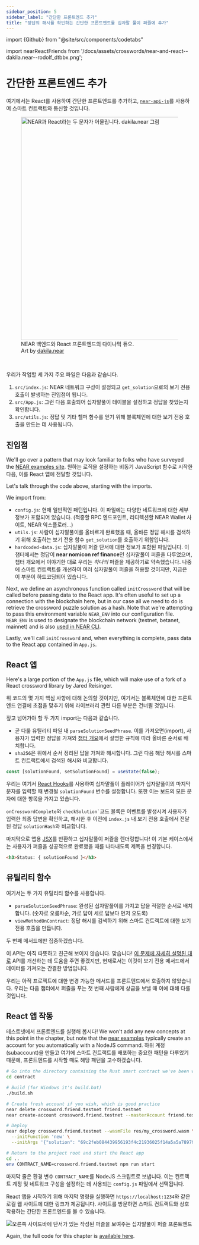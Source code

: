 ```yaml
---
sidebar_position: 5
sidebar_label: "간단한 프론트엔드 추가"
title: "정답의 해시를 확인하는 간단한 프론트엔트를 십자말 풀이 퍼즐에 추가"
---
```


import {Github} from "@site/src/components/codetabs"

import nearReactFriends from '/docs/assets/crosswords/near-and-react--dakila.near--rodolf_dtbbx.png';

# 간단한 프론트엔드 추가

여기에서는 React를 사용하여 간단한 프론트엔드를 추가하고, [`near-api-js`](https://docs.near.org/tools/near-api-js/quick-reference)를 사용하여 스마트 컨트랙트와 통신할 것입니다.

<figure>
    <img src={nearReactFriends} alt="NEAR과 React라는 두 문자가 어울립니다. dakila.near 그림" width="600"/>
    <figcaption>NEAR 백엔드와 React 프론트엔드의 다이나믹 듀오.<br/>Art by <a href="https://twitter.com/rodolf_dtbbx" target="_blank">dakila.near</a></figcaption>
</figure>

<br/>

우리가 작업할 세 가지 주요 파일은 다음과 같습니다.
1. `src/index.js`: NEAR 네트워크 구성이 설정되고 `get_solution`으로의 보기 전용 호출이 발생하는 진입점이 됩니다.
2. `src/App.js`: 그런 다음 호출되어 십자말풀이 테이블을 설정하고 정답을 찾았는지 확인합니다.
3. `src/utils.js`: 정답 및 기타 헬퍼 함수를 얻기 위해 블록체인에 대한 보기 전용 호출을 만드는 데 사용됩니다.

## 진입점

We'll go over a pattern that may look familiar to folks who have surveyed the [NEAR examples site](https://github.com/near-examples). 원하는 로직을 설정하는 비동기 JavaScript 함수로 시작한 다음, 이를 React 앱에 전달할 것입니다.

<Github language="js" start="3" end="22" url="https://github.com/near-examples/crossword-tutorial-chapter-1/blob/3e497b4815600b8382614f76c7812520710f704d/src/index.js" />

Let's talk through the code above, starting with the imports.

We import from:

- `config.js`: 현재 일반적인 패턴입니다. 이 파일에는 다양한 네트워크에 대한 세부 정보가 포함되어 있습니다. (적중할 RPC 엔드포인트, 리디렉션할 NEAR Wallet 사이트, NEAR 익스플로러...)
- `utils.js`: 사람이 십자말풀이를 올바르게 완료했을 때, 올바른 정답 해시를 검색하기 위해 호출하는 보기 전용 함수 `get_solution`를 호출하기 위함입니다.
- `hardcoded-data.js`: 십자말풀이 퍼즐 단서에 대한 정보가 포함된 파일입니다. 이 챕터에서는 정답이 **near nomicon ref finance**인 십자말풀이 퍼즐을 다루었으며, 챕터 개요에서 이야기한 대로 우리는 *하나의* 퍼즐을 제공하기로 약속했습니다. 나중에 스마트 컨트랙트를 개선하여 여러 십자말풀이 퍼즐을 허용할 것이지만, 지금은 이 부분이 하드코딩되어 있습니다.

Next, we define an asynchronous function called `initCrossword` that will be called before passing data to the React app. It's often useful to set up a connection with the blockchain here, but in our case all we need to do is retrieve the crossword puzzle solution as a hash. Note that we're attempting to pass this environment variable `NEAR_ENV` into our configuration file. `NEAR_ENV` is used to designate the blockchain network (testnet, betanet, mainnet) and is also [used in NEAR CLI](../../../2.build/2.smart-contracts/release/deploy.md).

Lastly, we'll call `initCrossword` and, when everything is complete, pass data to the React app contained in `App.js`.

## React 앱

Here's a large portion of the `App.js` file, which will make use of a fork of a React crossword library by Jared Reisinger.

<Github language="js" start="3" end="54" url="https://github.com/near-examples/crossword-tutorial-chapter-1/blob/3e497b4815600b8382614f76c7812520710f704d/src/App.js" />

위 코드의 몇 가지 핵심 사항에 대해 논의할 것이지만, 여기서는 블록체인에 대한 프론트엔드 연결에 초점을 맞추기 위해 라이브러리 관련 다른 부분은 건너뛸 것입니다.

짚고 넘어가야 할 두 가지 import는 다음과 같습니다.

- 곧 다룰 유틸리티 파일 내 `parseSolutionSeedPhrase`. 이를 가져오면(import), 사용자가 입력한 정답을 가져와 [챕터 개요](00-overview.md#how-it-works)에서 설명한 규칙에 따라 올바른 순서로 배치합니다.
- `sha256`은 위에서 순서 정리된 답을 가져와 해시합니다. 그런 다음 해당 해시를 스마트 컨트랙트에서 검색된 해시와 비교합니다.

```js
const [solutionFound, setSolutionFound] = useState(false);
```

우리는 여기서 [React Hooks](https://reactjs.org/docs/hooks-state.html)를 사용하여 십자말풀이 플레이어가 십자말풀이의 마지막 문자를 입력할 때 변경될 `solutionFound` 변수를 설정합니다. 또한 이는 보드의 모든 문자에 대한 항목을 가지고 있습니다.

`onCrosswordComplete`와 `` checkSolution` ``코드 블록은 이벤트를 발생시켜 사용자가 입력한 최종 답변을 확인하고, 해시한 후 이전에 `index.js` 내 보기 전용 호출에서 전달된 정답 `solutionHash`와 비교합니다.

마지막으로 앱용 [JSX](https://reactjs.org/docs/introducing-jsx.html)를 반환하고 십자말풀이 퍼즐을 렌더링합니다! 이 기본 케이스에서는 사용자가 퍼즐을 성공적으로 완료했을 때를 나타내도록 제목을 변경합니다.

```html
<h3>Status: { solutionFound }</h3>
```

## 유틸리티 함수

여기서는 두 가지 유틸리티 함수를 사용합니다.

- `parseSolutionSeedPhrase`: 완성된 십자말풀이를 가지고 답을 적절한 순서로 배치합니다. (숫자로 오름차순, 가로 답이 세로 답보다 먼저 오도록)
- `viewMethodOnContract`: 정답 해시를 검색하기 위해 스마트 컨트랙트에 대한 보기 전용 호출을 만듭니다.

두 번째 메서드에만 집중하겠습니다.

<Github language="js" start="8" end="12" url="https://github.com/near-examples/crossword-tutorial-chapter-1/blob/3e497b4815600b8382614f76c7812520710f704d/src/utils.js" />

이 API는 아직 따뜻하고 친근해 보이지 않습니다. 맞습니다! [이 문제에 자세히 설명된 대로](https://github.com/near/near-api-js/issues/612) API를 개선하는 데 도움을 주면 좋겠지만, 현재로서는 이것이 보기 전용 메서드에서 데이터를 가져오는 간결한 방법입니다.

우리는 아직 프로젝트에 대한 변경 가능한 메서드를 프론트엔드에서 호출하지 않았습니다. 우리는 다음 챕터에서 퍼즐을 푸는 첫 번째 사람에게 상금을 보낼 때 이에 대해 다룰 것입니다.

## React 앱 작동

테스트넷에서 프론트엔드를 실행해 봅시다! We won't add any new concepts at this point in the chapter, but note that the [near examples](https://github.com/near-examples) typically create an account for you automatically with a NodeJS command. 하위 계정(subaccount)을 만들고 여기에 스마트 컨트랙트를 배포하는 중요한 패턴을 다루었기 때문에, 프론트엔드를 시작할 때도 해당 패턴을 고수하겠습니다.

```bash
# Go into the directory containing the Rust smart contract we've been working on
cd contract

# Build (for Windows it's build.bat)
./build.sh

# Create fresh account if you wish, which is good practice
near delete crossword.friend.testnet friend.testnet
near create-account crossword.friend.testnet --masterAccount friend.testnet

# Deploy
near deploy crossword.friend.testnet --wasmFile res/my_crossword.wasm \
  --initFunction 'new' \
  --initArgs '{"solution": "69c2feb084439956193f4c21936025f14a5a5a78979d67ae34762e18a7206a0f"}'

# Return to the project root and start the React app
cd ..
env CONTRACT_NAME=crossword.friend.testnet npm run start
```

마지막 줄은 환경 변수 `CONTRACT_NAME`를 NodeJS 스크립트로 보냅니다. 이는 컨트랙트 계정 및 네트워크 구성을 설정하는 데 사용되는 `config.js` 파일에서 선택됩니다.

<Github language="js" start="1" end="2" url="https://github.com/near-examples/crossword-tutorial-chapter-1/blob/3e497b4815600b8382614f76c7812520710f704d/src/config.js" />

React 앱을 시작하기 위해 마지막 명령을 실행하면 `https://localhost:1234`와 같은 로컬 웹 사이트에 대한 링크가 제공됩니다. 사이트를 방문하면 스마트 컨트랙트와 상호 작용하는 간단한 프론트엔드를 볼 수 있습니다.

![오른쪽 사이드바에 단서가 있는 작성된 퍼즐을 보여주는 십자말풀이 퍼즐 프론트엔드](/docs/assets/crosswords/basics-final-frontend.png)

Again, the full code for this chapter is [available here](https://github.com/near-examples/crossword-tutorial-chapter-1).

